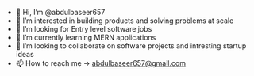 - 👋 Hi, I’m @abdulbaseer657
- 👀 I’m interested in building products and solving problems at scale
- 👀 I’m looking for Entry level software jobs
- 🌱 I’m currently learning MERN applications
- 💞️ I’m looking to collaborate on software projects and intresting startup ideas
- 📫 How to reach me -> abdulbaseer657@gmail.com

<!---
abdulbaseer657/abdulbaseer657 is a ✨ special ✨ repository because its `README.md` (this file) appears on your GitHub profile.
You can click the Preview link to take a look at your changes.
--->
